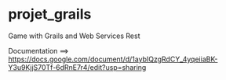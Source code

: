 # projet_grails
Game with Grails and Web Services Rest

Documentation ==> https://docs.google.com/document/d/1aybIQzgRdCY_4yqeiiaBK-Y3u9KjjS70Tf-6dRnE7r4/edit?usp=sharing


